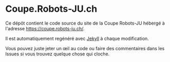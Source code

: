 # Coupe.Robots-JU.ch

Ce dépôt contient le code source du site de la Coupe Robots-JU hébergé à l'adresse <https://coupe.robots-ju.ch/>.

Il est automatiquement regénéré avec [Jekyll](http://jekyllrb.com/) à chaque modification.

Vous pouvez juste jeter un œil au code ou faire des commentaires dans les Issues si vous trouvez quelque chose qui cloche.
